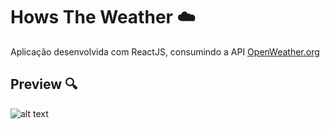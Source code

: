 # Hows The Weather :cloud:


Aplicação desenvolvida com ReactJS, consumindo a API [OpenWeather.org](https://openweathermap.org/)


## Preview :mag:

![alt text](https://imgur.com/1KrzvOZ.png)
 
